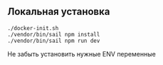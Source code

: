 ## Локальная установка
```shell
./docker-init.sh
./vendor/bin/sail npm install
./vendor/bin/sail npm run dev
```
Не забыть установить нужные ENV переменные
